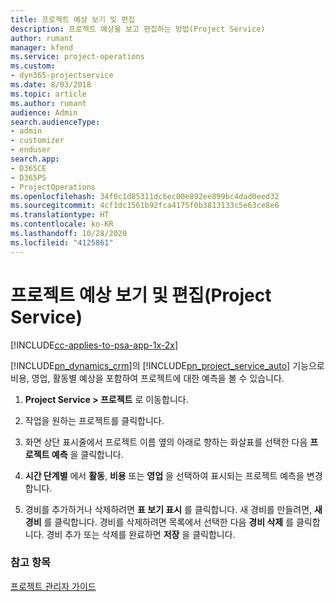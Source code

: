 ```yaml
---
title: 프로젝트 예상 보기 및 편집
description: 프로젝트 예상을 보고 편집하는 방법(Project Service)
author: rumant
manager: kfend
ms.service: project-operations
ms.custom:
- dyn365-projectservice
ms.date: 8/03/2018
ms.topic: article
ms.author: rumant
audience: Admin
search.audienceType:
- admin
- customizer
- enduser
search.app:
- D365CE
- D365PS
- ProjectOperations
ms.openlocfilehash: 34f0c1d85311dc6ec00e892ee899bc4dad0eed32
ms.sourcegitcommit: 4cf1dc1561b92fca4175f0b3813133c5e63ce8e6
ms.translationtype: HT
ms.contentlocale: ko-KR
ms.lasthandoff: 10/28/2020
ms.locfileid: "4125861"
---
```

# <a name="view-and-edit-project-estimates-project-service"></a>프로젝트 예상 보기 및 편집(Project Service)

[!INCLUDE[cc-applies-to-psa-app-1x-2x](../includes/cc-applies-to-psa-app-1x-2x.md)]

[!INCLUDE[pn_dynamics_crm](../includes/pn-dynamics-crm.md)]의 [!INCLUDE[pn_project_service_auto](../includes/pn-project-service-auto.md)] 기능으로 비용, 영업, 활동별 예상을 포함하여 프로젝트에 대한 예측을 볼 수 있습니다.  
  
1.  **Project Service > 프로젝트** 로 이동합니다.  
  
2.  작업을 원하는 프로젝트를 클릭합니다.  
  
3.  화면 상단 표시줄에서 프로젝트 이름 옆의 아래로 향하는 화살표를 선택한 다음 **프로젝트 예측** 을 클릭합니다.  
  
4.  **시간 단계별** 에서 **활동**, **비용** 또는 **영업** 을 선택하여 표시되는 프로젝트 예측을 변경합니다.  
  
5.  경비를 추가하거나 삭제하려면 **표 보기 표시** 를 클릭합니다. 새 경비를 만들려면, **새 경비** 를 클릭합니다. 경비를 삭제하려면 목록에서 선택한 다음 **경비 삭제** 를 클릭합니다. 경비 추가 또는 삭제를 완료하면 **저장** 을 클릭합니다.  
  
### <a name="see-also"></a>참고 항목  
 [프로젝트 관리자 가이드](../psa/project-manager-guide.md)
